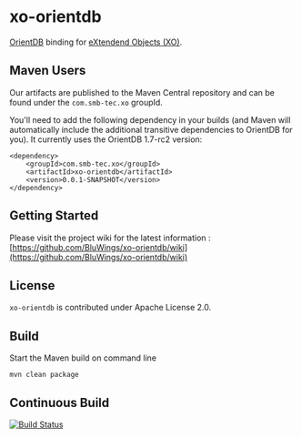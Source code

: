 xo-orientdb
===========

[OrientDB](https://github.com/tinkerpop/blueprints/wiki) binding for [eXtendend Objects (XO)](https://github.com/buschmais/extended-objects).

Maven Users
-----------

Our artifacts are published to the Maven Central repository and can be found under the ``com.smb-tec.xo`` groupId.

You'll need to add the following dependency in your builds (and Maven will automatically include the additional transitive dependencies to OrientDB for you). It currently uses the OrientDB 1.7-rc2 version:

	<dependency>
	  	<groupId>com.smb-tec.xo</groupId>
	  	<artifactId>xo-orientdb</artifactId>
	  	<version>0.0.1-SNAPSHOT</version>
	</dependency>

Getting Started
---------------

Please visit the project wiki for the latest information : [https://github.com/BluWings/xo-orientdb/wiki](https://github.com/BluWings/xo-orientdb/wiki)

License
-------

``xo-orientdb`` is contributed under Apache License 2.0.

Build
-----

Start the Maven build on command line

	mvn clean package

Continuous Build
----------------

[![Build Status](https://secure.travis-ci.org/BluWings/xo-orientdb.png)](http://travis-ci.org/BluWings/xo-orientdb)